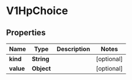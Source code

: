 

# V1HpChoice


## Properties

Name | Type | Description | Notes
------------ | ------------- | ------------- | -------------
**kind** | **String** |  |  [optional]
**value** | **Object** |  |  [optional]



